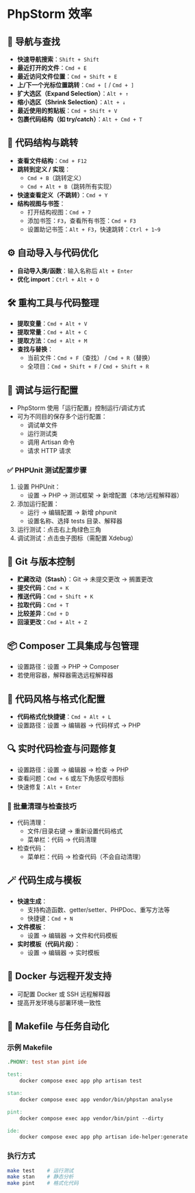 # PhpStorm 效率

## 🧭 导航与查找

- **快速导航搜索**：`Shift + Shift`
- **最近打开的文件**：`Cmd + E`
- **最近访问文件位置**：`Cmd + Shift + E`
- **上/下一个光标位置跳转**：`Cmd + [` / `Cmd + ]`
- **扩大选区（Expand Selection）**：`Alt + ↑`
- **缩小选区（Shrink Selection）**：`Alt + ↓`
- **最近使用的剪贴板**：`Cmd + Shift + V`
- **包裹代码结构（如 try/catch）**：`Alt + Cmd + T`

## 🧱 代码结构与跳转

- **查看文件结构**：`Cmd + F12`
- **跳转到定义 / 实现**：
    - `Cmd + B`（跳转定义）
    - `Cmd + Alt + B`（跳转所有实现）
- **快速查看定义（不跳转）**：`Cmd + Y`
- **结构视图与书签**：
    - 打开结构视图：`Cmd + 7`
    - 添加书签：`F3`，查看所有书签：`Cmd + F3`
    - 设置助记书签：`Alt + F3`，快速跳转：`Ctrl + 1~9`

## ⚙️ 自动导入与代码优化

- **自动导入类/函数**：输入名称后 `Alt + Enter`
- **优化 import**：`Ctrl + Alt + O`

## 🛠️ 重构工具与代码整理

- **提取变量**：`Cmd + Alt + V`
- **提取常量**：`Cmd + Alt + C`
- **提取方法**：`Cmd + Alt + M`
- **查找与替换**：
    - 当前文件：`Cmd + F`（查找） / `Cmd + R`（替换）
    - 全项目：`Cmd + Shift + F` / `Cmd + Shift + R`

## 🐞 调试与运行配置

- PhpStorm 使用「运行配置」控制运行/调试方式
- 可为不同目的保存多个运行配置：
    - 调试单文件
    - 运行测试类
    - 调用 Artisan 命令
    - 请求 HTTP 请求

### ✅ PHPUnit 测试配置步骤

1. 设置 PHPUnit：
    - 设置 → PHP → 测试框架 → 新增配置（本地/远程解释器）
2. 添加运行配置：
    - 运行 → 编辑配置 → 新增 phpunit
    - 设置名称、选择 tests 目录、解释器
3. 运行测试：点击右上角绿色三角
4. 调试测试：点击虫子图标（需配置 Xdebug）

## 🌿 Git 与版本控制

- **贮藏改动（Stash）**：Git → 未提交更改 → 搁置更改
- **提交代码**：`Cmd + K`
- **推送代码**：`Cmd + Shift + K`
- **拉取代码**：`Cmd + T`
- **比较差异**：`Cmd + D`
- **回滚更改**：`Cmd + Alt + Z`

## 📦 Composer 工具集成与包管理

- 设置路径：设置 → PHP → Composer
- 若使用容器，解释器需选远程解释器

## 🧹 代码风格与格式化配置

- **代码格式化快捷键**：`Cmd + Alt + L`
- 设置路径：设置 → 编辑器 → 代码样式 → PHP

## 🔍 实时代码检查与问题修复

- 设置路径：设置 → 编辑器 → 检查 → PHP
- 查看问题：`Cmd + 6` 或左下角感叹号图标
- 快速修复：`Alt + Enter`

### 🔧 批量清理与检查技巧

- 代码清理：
    - 文件/目录右键 → 重新设置代码格式
    - 菜单栏：代码 → 代码清理
- 检查代码：
    - 菜单栏：代码 → 检查代码（不会自动清理）


## 🪄 代码生成与模板

- **快速生成**：
    - 支持构造函数、getter/setter、PHPDoc、重写方法等
    - 快捷键：`Cmd + N`
- **文件模板**：
    - 设置 → 编辑器 → 文件和代码模板
- **实时模板（代码片段）**：
    - 设置 → 编辑器 → 实时模板


## 🐳 Docker 与远程开发支持

- 可配置 Docker 或 SSH 远程解释器
- 提高开发环境与部署环境一致性


## 🧰 Makefile 与任务自动化

### 示例 Makefile

```makefile
.PHONY: test stan pint ide

test:
	docker compose exec app php artisan test

stan:
	docker compose exec app vendor/bin/phpstan analyse

pint:
	docker compose exec app vendor/bin/pint --dirty

ide:
	docker compose exec app php artisan ide-helper:generate
```

### 执行方式

```bash
make test    # 运行测试
make stan    # 静态分析
make pint    # 格式化代码
```